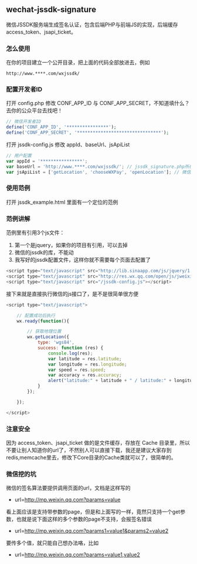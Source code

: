 ## wechat-jssdk-signature

微信JSSDK服务端生成签名认证，包含后端PHP与前端JS的实现，后端缓存access_token、jsapi_ticket。

### 怎么使用

在你的项目建立一个公开目录，把上面的代码全部放进去，例如

    http://www.****.com/wxjssdk/

### 配置开发者ID

打开 config.php 修改 CONF_APP_ID 与 CONF_APP_SECRET，不知道填什么？去你的公众平台去找吧！

```php
// 微信开发者ID
define('CONF_APP_ID', '****************');
define('CONF_APP_SECRET', '********************************');
```

打开 jssdk-config.js 修改 appId、baseUrl、jsApiList

```javascript
// 用户配置
var appId = '****************';
var baseUrl = 'http://www.****.com/wxjssdk/'; // jssdk_signature.php所在目录的URL
var jsApiList = ['getLocation', 'chooseWXPay', 'openLocation']; // 微信JS接口列表
```

### 使用范例 

打开 jssdk_example.html 里面有一个定位的范例

### 范例讲解

范例里有引用3个js文件：<br>
1. 第一个是jquery，如果你的项目有引用，可以去掉<br>
2. 微信的jssdk的库，不能动<br>
3. 我写好的jssdk配置文件，这样你就不需要每个页面去配置了

```javascript
<script type="text/javascript" src="http://lib.sinaapp.com/js/jquery/1.9.1/jquery-1.9.1.min.js"></script>
<script type="text/javascript" src="http://res.wx.qq.com/open/js/jweixin-1.0.0.js"></script>
<script type="text/javascript" src="/jssdk-config.js"></script>
```

接下来就是直接执行微信的js接口了，是不是很简单很方便

```javascript
<script type="text/javascript">

    // 配置成功后执行
    wx.ready(function(){

        // 获取地理位置
        wx.getLocation({
            type: 'wgs84',
            success: function (res) {
                console.log(res);
                var latitude = res.latitude;
                var longitude = res.longitude;
                var speed = res.speed;
                var accuracy = res.accuracy;
                alert("latitude:" + latitude + " / latitude:" + longitude);
            }
        });

    });

</script>
```

### 注意安全

因为 access_token、jsapi_ticket 做的是文件缓存，存放在 Cache 目录里，所以不要让别人知道你的url了，不然别人可以直接下载，我还是建议大家存到redis,memcache里去，修改下Core目录的Cache类就可以了，很简单的。

### 微信挖的坑

微信的签名算法要提供调用页面的url，文档是这样写的

- url=http://mp.weixin.qq.com?params=value

看上面应该是支持带参数的page，但是和上面写的一样，竟然只支持一个get参数，也就是说下面这样的多个参数的page不支持，会报签名错误

- url=http://mp.weixin.qq.com?params1=value1&params2=value2

要传多个值，就只能自己想办法咯，比如

- url=http://mp.weixin.qq.com?params=value1,value2
